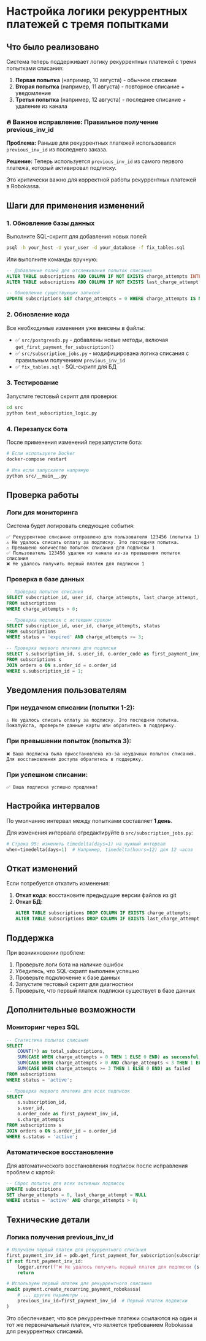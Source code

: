 # Настройка логики рекуррентных платежей с тремя попытками

## Что было реализовано

Система теперь поддерживает логику рекуррентных платежей с тремя попытками списания:

1. **Первая попытка** (например, 10 августа) - обычное списание
2. **Вторая попытка** (например, 11 августа) - повторное списание + уведомление
3. **Третья попытка** (например, 12 августа) - последнее списание + удаление из канала

### 🔥 Важное исправление: Правильное получение previous_inv_id

**Проблема:** Раньше для рекуррентных платежей использовался `previous_inv_id` из последнего заказа.

**Решение:** Теперь используется `previous_inv_id` из самого первого платежа, который активировал подписку.

Это критически важно для корректной работы рекуррентных платежей в Robokassa.

## Шаги для применения изменений

### 1. Обновление базы данных

Выполните SQL-скрипт для добавления новых полей:

```bash
psql -h your_host -U your_user -d your_database -f fix_tables.sql
```

Или выполните команды вручную:

```sql
-- Добавление полей для отслеживания попыток списания
ALTER TABLE subscriptions ADD COLUMN IF NOT EXISTS charge_attempts INTEGER DEFAULT 0;
ALTER TABLE subscriptions ADD COLUMN IF NOT EXISTS last_charge_attempt TIMESTAMPTZ;

-- Обновление существующих записей
UPDATE subscriptions SET charge_attempts = 0 WHERE charge_attempts IS NULL;
```

### 2. Обновление кода

Все необходимые изменения уже внесены в файлы:

- ✅ `src/postgresdb.py` - добавлены новые методы, включая `get_first_payment_for_subscription()`
- ✅ `src/subscription_jobs.py` - модифицирована логика списания с правильным получением `previous_inv_id`
- ✅ `fix_tables.sql` - SQL-скрипт для БД

### 3. Тестирование

Запустите тестовый скрипт для проверки:

```bash
cd src
python test_subscription_logic.py
```

### 4. Перезапуск бота

После применения изменений перезапустите бота:

```bash
# Если используете Docker
docker-compose restart

# Или если запускаете напрямую
python src/__main__.py
```

## Проверка работы

### Логи для мониторинга

Система будет логировать следующие события:

```
✅ Рекуррентное списание отправлено для пользователя 123456 (попытка 1)
⚠️ Не удалось списать оплату за подписку. Это последняя попытка.
⚠️ Превышено количество попыток списания для подписки 1
✅ Пользователь 123456 удален из канала из-за превышения попыток списания
❌ Не удалось получить первый платеж для подписки 1
```

### Проверка в базе данных

```sql
-- Проверка попыток списания
SELECT subscription_id, user_id, charge_attempts, last_charge_attempt, status 
FROM subscriptions 
WHERE charge_attempts > 0;

-- Проверка подписок с истекшим сроком
SELECT subscription_id, user_id, charge_attempts, status 
FROM subscriptions 
WHERE status = 'expired' AND charge_attempts >= 3;

-- Проверка первого платежа для подписки
SELECT s.subscription_id, s.user_id, o.order_code as first_payment_inv_id
FROM subscriptions s
JOIN orders o ON s.order_id = o.order_id
WHERE s.subscription_id = 1;
```

## Уведомления пользователям

### При неудачном списании (попытки 1-2):
```
⚠️ Не удалось списать оплату за подписку. Это последняя попытка. 
Пожалуйста, проверьте данные карты или обратитесь в поддержку.
```

### При превышении попыток (попытка 3):
```
❌ Ваша подписка была приостановлена из-за неудачных попыток списания. 
Для восстановления доступа обратитесь в поддержку.
```

### При успешном списании:
```
✅ Ваша подписка успешно продлена!
```

## Настройка интервалов

По умолчанию интервал между попытками составляет **1 день**. 

Для изменения интервала отредактируйте в `src/subscription_jobs.py`:

```python
# Строка 95: изменить timedelta(days=1) на нужный интервал
when=timedelta(days=1)  # Например, timedelta(hours=12) для 12 часов
```

## Откат изменений

Если потребуется откатить изменения:

1. **Откат кода**: восстановите предыдущие версии файлов из git
2. **Откат БД**: 
   ```sql
   ALTER TABLE subscriptions DROP COLUMN IF EXISTS charge_attempts;
   ALTER TABLE subscriptions DROP COLUMN IF EXISTS last_charge_attempt;
   ```

## Поддержка

При возникновении проблем:

1. Проверьте логи бота на наличие ошибок
2. Убедитесь, что SQL-скрипт выполнен успешно
3. Проверьте подключение к базе данных
4. Запустите тестовый скрипт для диагностики
5. Проверьте, что первый платеж подписки существует в базе данных

## Дополнительные возможности

### Мониторинг через SQL

```sql
-- Статистика попыток списания
SELECT 
    COUNT(*) as total_subscriptions,
    SUM(CASE WHEN charge_attempts = 0 THEN 1 ELSE 0 END) as successful,
    SUM(CASE WHEN charge_attempts > 0 AND charge_attempts < 3 THEN 1 ELSE 0 END) as retrying,
    SUM(CASE WHEN charge_attempts >= 3 THEN 1 ELSE 0 END) as failed
FROM subscriptions 
WHERE status = 'active';

-- Проверка первого платежа для всех подписок
SELECT 
    s.subscription_id,
    s.user_id,
    o.order_code as first_payment_inv_id,
    s.charge_attempts
FROM subscriptions s
JOIN orders o ON s.order_id = o.order_id
WHERE s.status = 'active';
```

### Автоматическое восстановление

Для автоматического восстановления подписок после исправления проблем с картой:

```sql
-- Сброс попыток для всех активных подписок
UPDATE subscriptions 
SET charge_attempts = 0, last_charge_attempt = NULL 
WHERE status = 'active' AND charge_attempts > 0;
```

## Технические детали

### Логика получения previous_inv_id

```python
# Получаем первый платеж для рекуррентного списания
first_payment_inv_id = pdb.get_first_payment_for_subscription(subscription_id)
if not first_payment_inv_id:
    logger.error(f"❌ Не удалось получить первый платеж для подписки {subscription_id}")
    return

# Используем первый платеж для рекуррентного списания
await payment.create_recurring_payment_robokassa(
    # ... другие параметры ...
    previous_inv_id=first_payment_inv_id  # Первый платеж подписки
)
```

Это обеспечивает, что все рекуррентные платежи ссылаются на один и тот же первоначальный платеж, что является требованием Robokassa для рекуррентных списаний. 